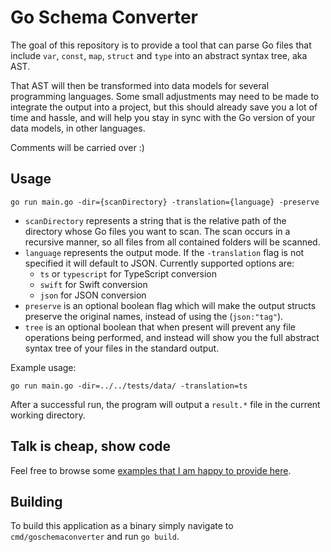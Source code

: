# Go Schema Converter

The goal of this repository is to provide a tool that can parse Go files that include `var`, `const`, `map`, `struct` and `type` into an abstract syntax tree, aka AST.

That AST will then be transformed into data models for several programming languages. Some small adjustments may need to be made to integrate the output into a project, but this should already save you a lot of time and hassle, and will help you stay in sync with the Go version of your data models, in other languages.

Comments will be carried over :)


## Usage

```
go run main.go -dir={scanDirectory} -translation={language} -preserve
```

- `scanDirectory` represents a string that is the relative path of the directory whose Go files you want to scan. The scan occurs in a recursive manner, so all files from all contained folders will be scanned.
- `language` represents the output mode. If the `-translation` flag is not specified it will default to JSON. Currently supported options are:
    - `ts` or `typescript` for TypeScript conversion
    - `swift` for Swift conversion
    - `json` for JSON conversion
- `preserve` is an optional boolean flag which will make the output structs preserve the original names, instead of using the (`json:"tag"`).
- `tree` is an optional boolean that when present will prevent any file operations being performed, and instead will show you the full abstract syntax tree of your files in the standard output.

Example usage:

```
go run main.go -dir=../../tests/data/ -translation=ts
```

After a successful run, the program will output a `result.*` file in the current working directory.

## Talk is cheap, show code

Feel free to browse some [examples that I am happy to provide here](examples/Conversions.md).

## Building

To build this application as a binary simply navigate to `cmd/goschemaconverter` and run `go build`.